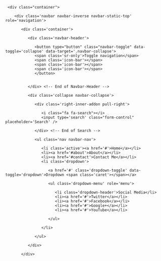 <div class='navbar-wrapper'>

     <div class="container">

        <div class='navbar navbar-inverse navbar-static-top' role='navigation'>

           <div class='container'>

              <div class='navbar-header'>

                 <button type="button" class="navbar-toggle" data-toggle='collapse' data-target='.navbar-collapse'>
                 <span class='sr-only'>Toggle navigation</span>
                 <span class='icon-bar'></span>
                 <span class='icon-bar'></span>
                 <span class='icon-bar'></span>
                 </button>
                 

              </div> <!-- End of Navbar-Header -->

              <div class='collapse navbar-collapse'>

                 <div class='right-inner-addon pull-right'>

                    <i class="fa fa-search"></i>
                    <input type='search' class="form-control" placeholder='Search' />

                 </div> <!-- End of Search -->

                 <ul class='nav navbar-nav'>

                    <li class='active'><a href='#'>Home</a></li>
                    <li><a href='#about'>About</a></li>
                    <li><a href='#contact'>Contact Me</a></li>
                    <li class='dropdown'>

                       <a href='#' class='dropdown-toggle' data-toggle='dropdown'>Dropdown <span class='caret'></span></a>

                       <ul class='dropdown-menu' role='menu'>

                          <li class='dropdown-header'>Social Media</li>
                          <li><a href='#'>Twitter</a></li>
                          <li><a href='#'>Facebook</a></li>
                          <li><a href='#'>Google+</a></li>
                          <li><a href='#'>YouTube</a></li>

                       </ul>

                    </li>

                 </ul>

              </div> 

           </div>

        
